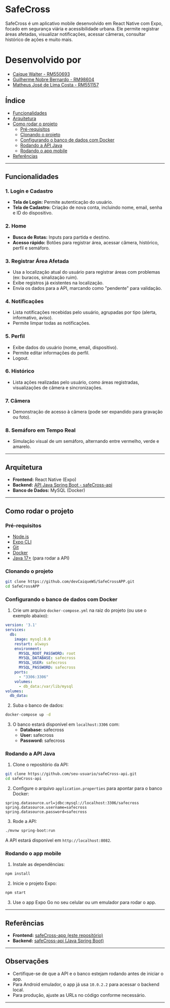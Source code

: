 # SafeCross

SafeCross é um aplicativo mobile desenvolvido em React Native com Expo, focado em segurança viária e acessibilidade urbana. Ele permite registrar áreas afetadas, visualizar notificações, acessar câmeras, consultar histórico de ações e muito mais.

# Desenvolvido por 

 - [Caíque Walter - RM550693](https://github.com/devCaiqueWS)
 - [Guilherme Nobre Bernardo - RM98604](https://github.com/GN0Ber)
  - [Matheus José de Lima Costa - RM551157](https://github.com/MatheusCosta616)

## Índice

- [Funcionalidades](#funcionalidades)
- [Arquitetura](#arquitetura)
- [Como rodar o projeto](#como-rodar-o-projeto)
  - [Pré-requisitos](#pré-requisitos)
  - [Clonando o projeto](#clonando-o-projeto)
  - [Configurando o banco de dados com Docker](#configurando-o-banco-de-dados-com-docker)
  - [Rodando a API Java](#rodando-a-api-java)
  - [Rodando o app mobile](#rodando-o-app-mobile)
- [Referências](#referências)

---

## Funcionalidades

### 1. **Login e Cadastro**
- **Tela de Login:** Permite autenticação do usuário.
- **Tela de Cadastro:** Criação de nova conta, incluindo nome, email, senha e ID do dispositivo.

### 2. **Home**
- **Busca de Rotas:** Inputs para partida e destino.
- **Acesso rápido:** Botões para registrar área, acessar câmera, histórico, perfil e semáforo.

### 3. **Registrar Área Afetada**
- Usa a localização atual do usuário para registrar áreas com problemas (ex: buracos, sinalização ruim).
- Exibe registros já existentes na localização.
- Envia os dados para a API, marcando como "pendente" para validação.

### 4. **Notificações**
- Lista notificações recebidas pelo usuário, agrupadas por tipo (alerta, informativo, aviso).
- Permite limpar todas as notificações.

### 5. **Perfil**
- Exibe dados do usuário (nome, email, dispositivo).
- Permite editar informações do perfil.
- Logout.

### 6. **Histórico**
- Lista ações realizadas pelo usuário, como áreas registradas, visualizações de câmera e sincronizações.

### 7. **Câmera**
- Demonstração de acesso à câmera (pode ser expandido para gravação ou foto).

### 8. **Semáforo em Tempo Real**
- Simulação visual de um semáforo, alternando entre vermelho, verde e amarelo.

---

## Arquitetura

- **Frontend:** React Native (Expo)
- **Backend:** [API Java Spring Boot - safeCross-api](https://github.com/MatheusCosta616/safe-cross-api)
- **Banco de Dados:** MySQL (Docker)

---

## Como rodar o projeto

### Pré-requisitos

- [Node.js](https://nodejs.org/)
- [Expo CLI](https://docs.expo.dev/get-started/installation/)
- [Git](https://git-scm.com/)
- [Docker](https://www.docker.com/)
- [Java 17+](https://adoptium.net/) (para rodar a API)

### Clonando o projeto

```sh
git clone https://github.com/devCaiqueWS/SafeCrossAPP.git
cd SafeCrossAPP
```

### Configurando o banco de dados com Docker

1. Crie um arquivo `docker-compose.yml` na raiz do projeto (ou use o exemplo abaixo):

```yaml
version: '3.1'
services:
  db:
    image: mysql:8.0
    restart: always
    environment:
      MYSQL_ROOT_PASSWORD: root
      MYSQL_DATABASE: safecross
      MYSQL_USER: safecross
      MYSQL_PASSWORD: safecross
    ports:
      - "3306:3306"
    volumes:
      - db_data:/var/lib/mysql
volumes:
  db_data:
```

2. Suba o banco de dados:

```sh
docker-compose up -d
```

3. O banco estará disponível em `localhost:3306` com:
   - **Database:** safecross
   - **User:** safecross
   - **Password:** safecross

### Rodando a API Java

1. Clone o repositório da API:

```sh
git clone https://github.com/seu-usuario/safeCross-api.git
cd safeCross-api
```

2. Configure o arquivo `application.properties` para apontar para o banco Docker:

```
spring.datasource.url=jdbc:mysql://localhost:3306/safecross
spring.datasource.username=safecross
spring.datasource.password=safecross
```

3. Rode a API:

```sh
./mvnw spring-boot:run
```

A API estará disponível em `http://localhost:8082`.

### Rodando o app mobile

1. Instale as dependências:

```sh
npm install
```

2. Inicie o projeto Expo:

```sh
npm start
```

3. Use o app Expo Go no seu celular ou um emulador para rodar o app.

---

## Referências

- **Frontend:** [safeCross-app (este repositório)](https://github.com/devCaiqueWS/SafeCrossAPP)
- **Backend:** [safeCross-api (Java Spring Boot)](https://github.com/MatheusCosta616/safe-cross-api)

---

## Observações

- Certifique-se de que a API e o banco estejam rodando antes de iniciar o app.
- Para Android emulador, o app já usa `10.0.2.2` para acessar o backend local.
- Para produção, ajuste as URLs no código conforme necessário.

---

